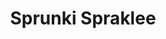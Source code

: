 ---
slug: sprunki-spraklee-2454
title: Sprunki Spraklee
description: "Sprunki Spraklee is an exciting online game. Play for free directly in your browser!"
icon: /images/popular_mods/Sprunki Spraklee.png
url: https://wowtbc.net/sprunkin/spraklee/index.html
previewImage: /images/popular_mods/Sprunki Spraklee.png
type: popular mods

# SEO配置
seo:
  title: "Sprunki Spraklee - Play Free Online Game | Fun Browser Games"
  description: "Sprunki Spraklee - Play this fun online game for free in your browser. No download required!"
  ogImage: "/images/popular_mods/Sprunki Spraklee.png"
  keywords: "sprunki-spraklee-2454, online game, browser game, free game, popular mods game, play online"

videoUrls:
  - https://www.youtube.com/embed/example1
  - https://www.youtube.com/embed/example2

whyPlay:
  title: "Why Play Sprunki Spraklee?"
  items:
    - "Immersive Gameplay: Sprunki Spraklee offers an engaging and immersive gaming experience that will keep you entertained for hours"
    - "Challenging Levels: Test your skills with increasingly difficult challenges and obstacles"
    - "Beautiful Graphics: Enjoy stunning visuals and smooth animations that bring the game world to life"
    - "Regular Updates: New content and features are added regularly to keep the game fresh and exciting"
    - "Free to Play: Experience all the fun without spending a penny"
    - "Community Features: Connect with other players, share strategies, and compete for high scores"
    - "Cross-Platform: Play on any device with a web browser, no downloads required"

features:
  title: "Key Features of Sprunki Spraklee"
  image: "/images/popular_mods/Sprunki Spraklee.png"
  items:
    - "Intuitive Controls: Easy to learn controls make Sprunki Spraklee accessible for players of all skill levels"
    - "Multiple Game Modes: Enjoy various gameplay options that provide different challenges and experiences"
    - "Character Customization: Personalize your gaming experience with unique characters and items"
    - "Achievement System: Complete special tasks to earn rewards and recognition"
    - "Leaderboards: Compete with players worldwide and see who can achieve the highest scores"

characteristics:
  title: "Game Characteristics"
  image: "/images/popular_mods/Sprunki Spraklee.png"
  items:
    - "Genre: Popular mods game with elements of strategy and skill"
    - "Difficulty: Suitable for both casual gamers and those seeking a challenge"
    - "Play Time: Quick sessions or extended gameplay, depending on your preference"
    - "Art Style: Vibrant and engaging visuals that enhance the gaming experience"
    - "Sound Design: Immersive audio that complements the gameplay perfectly"

info: "Sprunki Spraklee is an exciting online game that offers players a unique and engaging gaming experience. With its intuitive controls, stunning visuals, and challenging gameplay, Sprunki Spraklee provides hours of entertainment for players of all ages and skill levels. Whether you're looking for a quick gaming session during a break or an extended play session, Sprunki Spraklee delivers an immersive experience that will keep you coming back for more. The game features multiple levels of increasing difficulty, ensuring that players are constantly challenged as they progress. With regular updates adding new content and features, Sprunki Spraklee remains fresh and exciting, providing endless entertainment options for its growing community of players."

howToPlayIntro: "Welcome to Sprunki Spraklee! This guide will walk you through the basics and help you master the game. Whether you're a beginner or looking to improve your skills, these tips and instructions will enhance your gaming experience."

howToPlaySteps:
  - title: "Getting Started"
    description: "Begin your Sprunki Spraklee adventure by familiarizing yourself with the controls. Use your keyboard or mouse to navigate through the game interface. The tutorial will guide you through the basic mechanics and help you understand the objectives."
  - title: "Understanding the Objectives"
    description: "In Sprunki Spraklee, your main goal is to progress through levels by completing specific objectives. Each level presents unique challenges that require different strategies and approaches."
  - title: "Mastering the Controls"
    description: "Practice using the controls to improve your precision and reaction time. Sprunki Spraklee requires quick reflexes and strategic thinking to overcome obstacles and defeat opponents."
  - title: "Utilizing Power-ups"
    description: "Collect power-ups throughout the game to enhance your abilities and overcome difficult challenges. Each power-up offers unique advantages that can be crucial for success."
  - title: "Developing Strategies"
    description: "As you progress in Sprunki Spraklee, develop effective strategies for different scenarios. Analyze patterns, anticipate challenges, and adapt your approach to maximize your performance."

faq:
  title: "Frequently Asked Questions about Sprunki Spraklee"
  items:
    - question: "Is Sprunki Spraklee free to play?"
      answer: "Yes, Sprunki Spraklee is completely free to play directly in your web browser. No downloads or purchases are required to enjoy the full game experience."
    - question: "Can I play Sprunki Spraklee on mobile devices?"
      answer: "Yes, Sprunki Spraklee is optimized for both desktop and mobile play. You can enjoy the game on any device with a web browser and internet connection."
    - question: "Are there any in-game purchases?"
      answer: "While Sprunki Spraklee is free to play, there may be optional in-game purchases available for cosmetic items or additional features that don't affect core gameplay."
    - question: "How often is Sprunki Spraklee updated?"
      answer: "The developers regularly update Sprunki Spraklee with new content, features, and improvements based on player feedback and game performance."
    - question: "Can I play Sprunki Spraklee offline?"
      answer: "Currently, Sprunki Spraklee requires an internet connection to play as it's a browser-based online game."
    - question: "Is Sprunki Spraklee suitable for children?"
      answer: "Yes, Sprunki Spraklee is designed to be family-friendly and suitable for players of all ages."
    - question: "How do I report bugs or issues?"
      answer: "If you encounter any problems while playing Sprunki Spraklee, you can report them through the game's support page or contact the developers directly through their website."
    - question: "Still Have Questions?"
      answer: "If you have additional questions about Sprunki Spraklee that aren't covered in this FAQ, please visit our support center or contact our customer service team for assistance."
---